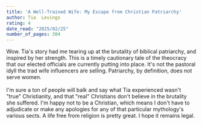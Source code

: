 ```yaml
---
title: 'A Well-Trained Wife: My Escape from Christian Patriarchy'
author: Tia  Levings
rating: 4
date_read: "2025/02/25"
number_of_pages: 304
---
```


Wow. Tia's story had me tearing up at the brutality of biblical patriarchy, and inspired by her strength. This is a timely cautionary tale of the theocracy that our elected officials are currently putting into place. It's not the pastoral idyll the trad wife influencers are selling. Patriarchy, by definition, does not serve women.<br/><br/>I'm sure a ton of people will balk and say what Tia experienced wasn't "true" Christianity, and that "real" Christians don't believe in the brutality she suffered. I'm happy not to be a Christian, which means I don't have to adjudicate or make any apologies for any of that particular mythology's various sects. A life free from religion is pretty great. I hope it remains legal.